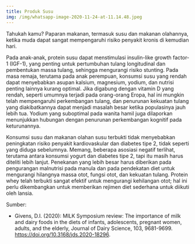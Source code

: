 ```yaml
---
title: Produk Susu
img: /img/whatsapp-image-2020-11-24-at-11.14.48.jpeg
---
```


Tahukah kamu? Paparan makanan, termasuk susu dan makanan olahannya, ketika muda dapat sangat mempengaruhi risiko penyakit kronis di kemudian hari.

Pada anak-anak, protein susu dapat menstimulasi insulin-like growth factor-1 (IGF-1), yang penting untuk pertumbuhan tulang longitudinal dan pembentukan massa tulang, sehingga mengurangi risiko stunting. Pada masa remaja, terutama pada anak perempuan, konsumsi susu yang rendah dapat menyebabkan asupan kalsium, magnesium, yodium, dan nutrisi penting lainnya kurang optimal. Jika digabung dengan vitamin D yang rendah, seperti umumnya terjadi pada orang-orang Eropa, hal ini mungkin telah mempengaruhi perkembangan tulang, dan penurunan kekuatan tulang yang diakibatkannya dapat menjadi masalah besar ketika populasinya jauh lebih tua. Yodium yang suboptimal pada wanita hamil juga dilaporkan menunjukkan hubungan dengan penurunan perkembangan kognitif pada keturunannya.

Konsumsi susu dan makanan olahan susu terbukti tidak menyebabkan peningkatan risiko penyakit kardiovaskular dan diabetes tipe 2, tidak seperti yang diduga sebelumnya. Memang, beberapa asosiasi negatif terlihat, terutama antara konsumsi yogurt dan diabetes tipe 2, tapi itu masih harus diteliti lebih lanjut. Penekanan yang lebih besar harus diberikan pada pengurangan malnutrisi pada manula dan pada pendekatan diet untuk mengurangi hilangnya massa otot, fungsi otot, dan kekuatan tulang. Protein whey telah terbukti sangat efektif untuk mengurangi kehilangan otot; hal ini perlu dikembangkan untuk memberikan rejimen diet sederhana untuk diikuti oleh lansia.

Sumber:

- Givens, D.I. (2020): MILK Symposium review: The importance of milk and dairy foods in the diets of infants, adolescents, pregnant women, adults, and the elderly, Journal of Dairy Science, 103, 9681-9699. https://doi.org/10.3168/jds.2020-18296.
